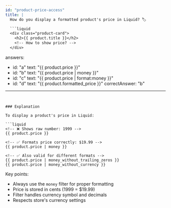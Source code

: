 ```yaml
---
id: "product-price-access"
title: |
  How do you display a formatted product's price in Liquid? 🏷️

  ```liquid
  <div class="product-card">
    <h2>{{ product.title }}</h2>
    <!-- How to show price? -->
  </div>
  ```
answers:
  - id: "a"
    text: "{{ product.price }}"
  - id: "b"
    text: "{{ product.price | money }}"
  - id: "c"
    text: "{{ product.price | format:money }}"
  - id: "d"
    text: "{{ product.formatted_price }}"
correctAnswer: "b"
---
```


### Explanation

To display a product's price in Liquid:

```liquid
<!-- ❌ Shows raw number: 1999 -->
{{ product.price }}

<!-- ✅ Formats price correctly: $19.99 -->
{{ product.price | money }}

<!-- ✅ Also valid for different formats -->
{{ product.price | money_without_trailing_zeros }}
{{ product.price | money_without_currency }}
```

Key points:
- Always use the `money` filter for proper formatting
- Price is stored in cents (1999 = $19.99)
- Filter handles currency symbol and decimals
- Respects store's currency settings 